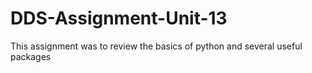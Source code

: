# DDS-Assignment-Unit-13
This assignment was to review the basics of python and several useful packages

